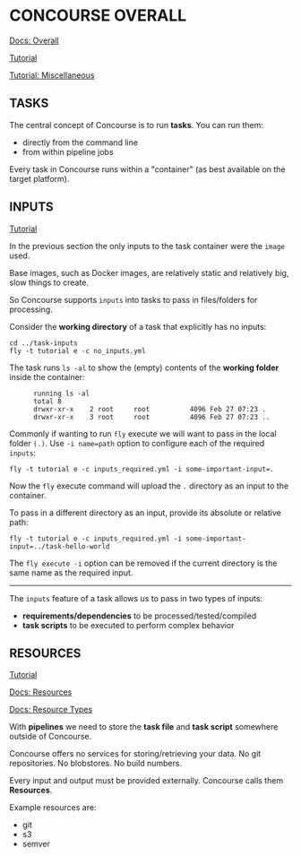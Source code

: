 # CONCOURSE OVERALL

[Docs: Overall](https://concourse-ci.org/index.html)

[Tutorial](https://concoursetutorial.com/)

[Tutorial: Miscellaneous](https://concoursetutorial.com/miscellaneous/)


## TASKS

The central concept of Concourse is to run **tasks**. You can run them:
  - directly from the command line
  - from within pipeline jobs

Every task in Concourse runs within a "container" (as best available on the target platform).


## INPUTS

[Tutorial](https://concoursetutorial.com/basics/task-inputs/)

In the previous section the only inputs to the task container were the `image` used. 

Base images, such as Docker images, are relatively static and relatively big, slow things to create. 

So Concourse supports `inputs` into tasks to pass in files/folders for processing.


Consider the **working directory** of a task that explicitly has no inputs:

```
cd ../task-inputs
fly -t tutorial e -c no_inputs.yml
```

The task runs `ls -al` to show the (empty) contents of the **working folder** inside the container:
```
      running ls -al
      total 8
      drwxr-xr-x    2 root     root          4096 Feb 27 07:23 .
      drwxr-xr-x    3 root     root          4096 Feb 27 07:23 ..
```

Commonly if wanting to run `fly` execute we will want to pass in the local folder `(.)`. Use `-i name=path` option to configure each of the required `inputs`:
```
fly -t tutorial e -c inputs_required.yml -i some-important-input=.
```

Now the `fly` execute command will upload the `.` directory as an input to the container.

To pass in a different directory as an input, provide its absolute or relative path:
```
fly -t tutorial e -c inputs_required.yml -i some-important-input=../task-hello-world
```

The `fly execute -i` option can be removed if the current directory is the same name as the required input.

___________

The `inputs` feature of a task allows us to pass in two types of inputs:
  - **requirements/dependencies** to be processed/tested/compiled
  - **task scripts** to be executed to perform complex behavior



## RESOURCES

[Tutorial](https://concoursetutorial.com/basics/pipeline-resources/)

[Docs: Resources](https://concourse-ci.org/resources.html)

[Docs: Resource Types](https://concourse-ci.org/resource-types.html)

With **pipelines** we need to store the **task file** and **task script** somewhere outside of Concourse.

Concourse offers no services for storing/retrieving your data. No git repositories. No blobstores. No build numbers. 

Every input and output must be provided externally. Concourse calls them **Resources**. 

Example resources are:
  - git
  - s3
  - semver































